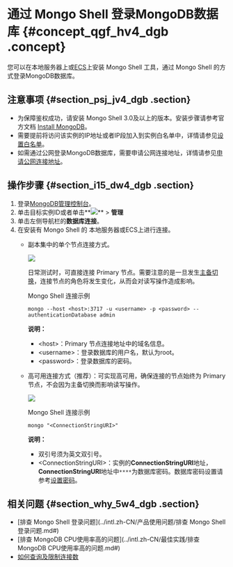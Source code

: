 # 通过 Mongo Shell 登录MongoDB数据库 {#concept_qgf_hv4_dgb .concept}

您可以在本地服务器上或[ECS](https://www.alibabacloud.com/help/zh/doc-detail/25367.htm)上安装 Mongo Shell 工具，通过 Mongo Shell 的方式登录MongoDB数据库。

## 注意事项 {#section_psj_jv4_dgb .section}

-   为保障鉴权成功，请安装 Mongo Shell 3.0及以上的版本。安装步骤请参考官方文档 [Install MongoDB](https://docs.mongodb.com/v3.4/installation/)。
-   需要提前将访问该实例的IP地址或者IP段加入到实例白名单中，详情请参见[设置白名单](intl.zh-CN/副本集快速入门/设置白名单.md#)。
-   如需通过公网登录MongoDB数据库，需要申请公网连接地址，详情请参见[申请公网连接地址](intl.zh-CN/副本集快速入门/连接实例/申请公网连接地址.md#)。

## 操作步骤 {#section_i15_dw4_dgb .section}

1.  登录[MongoDB管理控制台](https://mongodb.console.aliyun.com)。
2.  单击目标实例ID或者单击**![](http://static-aliyun-doc.oss-cn-hangzhou.aliyuncs.com/assets/img/6723/154520079613851_zh-CN.png)** \> **管理**
3.  单击左侧导航栏的**数据库连接**。
4.  在安装有 Mongo Shell 的 本地服务器或ECS上进行连接。
    -   副本集中的单个节点连接方式。

        ![](http://static-aliyun-doc.oss-cn-hangzhou.aliyuncs.com/assets/img/6675/154520079631535_zh-CN.png)

        日常测试时，可直接连接 Primary 节点。需要注意的是一旦发生[主备切换](../intl.zh-CN/用户指南/主备切换/副本集实例设置主备切换.md#)，连接节点的角色将发生变化，从而会对读写操作造成影响。

        Mongo Shell 连接示例

        ```
        mongo --host <host>:3717 -u <username> -p <password> --authenticationDatabase admin
        ```

        **说明：** 

        -   <host\>：Primary 节点连接地址中的域名信息。
        -   <username\>：登录数据库的用户名，默认为root。
        -   <password\>：登录数据库的密码。
    -   高可用连接方式（推荐）：可实现高可用，确保连接的节点始终为 Primary 节点，不会因为主备切换而影响读写操作。

        ![](http://static-aliyun-doc.oss-cn-hangzhou.aliyuncs.com/assets/img/6675/154520079634449_zh-CN.png)

        Mongo Shell 连接示例

        ```
        mongo "<ConnectionStringURI>"
        ```

        **说明：** 

        -   双引号须为英文双引号。
        -   <ConnectionStringURI\>：实例的**ConnectionStringURI**地址，**ConnectionStringURI**地址中`****`为数据库密码。数据库密码设置请参考[设置密码](intl.zh-CN/副本集快速入门/设置密码.md#)。

## 相关问题 {#section_why_5w4_dgb .section}

-   [排查 Mongo Shell 登录问题](../intl.zh-CN/产品使用问题/排查 Mongo Shell 登录问题.md#)
-   [排查 MongoDB CPU使用率高的问题](../intl.zh-CN/最佳实践/排查 MongoDB CPU使用率高的问题.md#)
-   [如何查询及限制连接数](../intl.zh-CN/产品使用问题/如何查询及限制连接数.md#)

